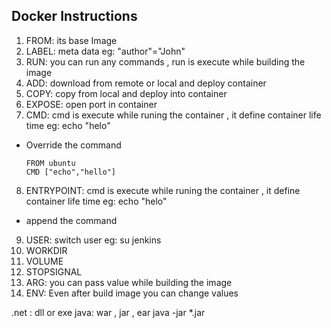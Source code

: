 ## Docker Instructions
   1. FROM:  its base Image
   2. LABEL: meta data eg: "author"="John" 
   3. RUN: you can run any commands , run is execute while building the image
   4. ADD: download from remote or local  and deploy container
   5. COPY: copy from local and deploy into container
   6. EXPOSE: open port in container
   7. CMD: cmd is execute while runing the container , it  define container life time    eg: echo "helo" 
   * Override the command
        ```
        FROM ubuntu
        CMD ["echo","hello"]
        ```
   8.  ENTRYPOINT: cmd is execute while runing the container , it  define container life time    eg: echo "helo" 
   * append the command
   9.  USER:   switch user eg: su jenkins
   10.  WORKDIR
   11.  VOLUME
   12.  STOPSIGNAL
   13.  ARG: you can pass value while building the image
   14.  ENV: Even after build image you can change values

.net :  dll or exe
java: war , jar , ear
java -jar *.jar
